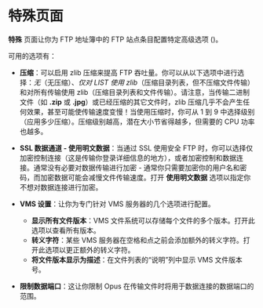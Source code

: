 # 特殊页面

**特殊** 页面让你为 FTP 地址簿中的 FTP 站点条目配置特定高级选项 ()。

可用的选项有：

- **压缩**：可以启用 zlib 压缩来提高 FTP 吞吐量。你可以从以下选项中进行选择：*无*（无压缩）、*仅对 LIST 使用 zlib*（压缩目录列表，但不压缩文件传输）和对所有传输使用 zlib（压缩目录列表和文件传输）。请注意，当传输二进制文件（如 **.zip** 或 **.jpg**）或已经压缩的其它文件时，zlib 压缩几乎不会产生任何效果，甚至可能使传输速度变慢！当使用压缩时，你可从 1 到 9 中选择级别（应用多少压缩）。压缩级别越高，潜在大小节省得越多，但需要的 CPU 功率也越多。
- **SSL 数据通道 - 使用明文数据**：当通过 SSL 使用安全 FTP 时，你可以选择仅加密控制连接（这是传输你登录详细信息的地方），或者加密控制和数据连接。通常没有必要对数据传输进行加密 - 通常你只需要加密你的用户名和密码，而加密数据可能会减慢文件传输速度。打开 **使用明文数据** 选项以指定你不想对数据连接进行加密。
- **VMS 设置**：让你为专门针对 VMS 服务器的几个选项进行配置。
  - **显示所有文件版本**：VMS 文件系统可以存储每个文件的多个版本。打开此选项以查看所有版本。
  - **转义字符**：某些 VMS 服务器在空格和点之前会添加额外的转义字符。打开此选项以更正额外的转义字符。
  - **将文件版本显示为描述**：在文件列表的“说明”列中显示 VMS 文件版本号。

- **限制数据端口**：这让你限制 Opus 在传输文件时将用于数据连接的数据端口的范围。